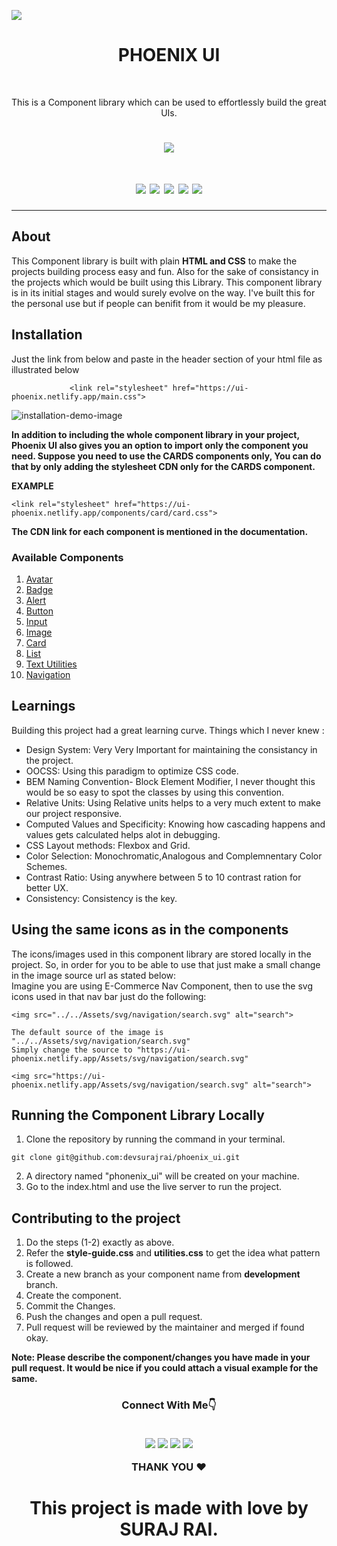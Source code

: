 
[![](https://img.shields.io/badge/PHOENIX-UI-%231DA1F2.svg?style=for-the-badge&logo=PHOENIX-UI&logoColor=white)](https://ui-phoenix.netlify.app)

<h1 align="center">PHOENIX UI</h1><br>

<p align="center">This is a Component library which can be used to effortlessly build the great UIs.<br></p>

<h1 align="center" ><img src="https://user-images.githubusercontent.com/77954411/153797027-e21095a5-c6a5-41fd-908b-7002b8328759.gif"/></h1>


<h1 align="center"><img src="https://img.shields.io/github/followers/devsurajrai?style=socialhttps://img.shields.io/github/followers/devsurajrai?style=social"> <img src="https://img.shields.io/github/issues-pr/devsurajrai/phoenix_ui">
<img src="https://img.shields.io/github/issues-pr-closed-raw/devsurajrai/phoenix_ui">
<img src="https://img.shields.io/github/last-commit/devsurajrai/phoenix_ui">
<img src="https://img.shields.io/badge/Version-V.1.0-brightgreen">
  
</h1>

<hr>

## About

This Component library is built with plain **HTML and CSS** to make the projects building process easy and fun. Also for the sake of consistancy in the projects which would be built using this Library. This component library is in its initial stages and would surely evolve on the way. I've built this for the personal use but if people can benifit from it would be my pleasure. 

## Installation
Just the link from below and paste in the header section of your html file as illustrated below
```
             <link rel="stylesheet" href="https://ui-phoenix.netlify.app/main.css">   
```
![installation-demo-image](https://user-images.githubusercontent.com/77954411/153798849-4733ffcd-1fab-4ae2-8d83-745cf7ae28bd.png)

**In addition to including the whole component library in your project, Phoenix UI also gives you an option to import only the component you need. Suppose you need to use the CARDS components only, You can do that by only adding the stylesheet CDN only for the CARDS component.**

**EXAMPLE**
```
<link rel="stylesheet" href="https://ui-phoenix.netlify.app/components/card/card.css">
```
**The CDN link for each component is mentioned in the documentation.**
### Available Components

1. [Avatar](https://ui-phoenix.netlify.app/components/docs/docs.html)
3. [Badge](https://ui-phoenix.netlify.app/components/docs/docs.html)
4. [Alert](https://ui-phoenix.netlify.app/components/docs/docs.html)
5. [Button](https://ui-phoenix.netlify.app/components/docs/docs.html)
6. [Input](https://ui-phoenix.netlify.app/components/docs/docs.html)
7. [Image](https://ui-phoenix.netlify.app/components/docs/docs.html)
8. [Card](https://ui-phoenix.netlify.app/components/docs/docs.html)
9. [List](https://ui-phoenix.netlify.app/components/docs/docs.html)
10. [Text Utilities](https://ui-phoenix.netlify.app/components/docs/docs.html)
11. [Navigation](https://ui-phoenix.netlify.app/components/docs/docs.html) 

## Learnings

Building this project had a great learning curve. Things which I never knew :
 - Design System: Very Very Important for maintaining the consistancy in the project.
 - OOCSS: Using this paradigm to optimize CSS code.
 - BEM Naming Convention- Block Element Modifier, I never thought this would be so easy to spot the classes by using this convention.
 - Relative Units: Using Relative units helps to a very much extent to make our project responsive.
 - Computed Values and Specificity: Knowing how cascading happens and values gets calculated helps alot in debugging.
 - CSS Layout methods: Flexbox and Grid.
 - Color Selection: Monochromatic,Analogous and Complemnentary Color Schemes.
 - Contrast Ratio: Using anywhere between 5 to 10 contrast ration for better UX.
 - Consistency: Consistency is the key.

## Using the same icons as in the components

The icons/images used in this component library are stored locally in the project. So, in order for you to be able to use that just make a small change in the image source url as stated below:<br>
Imagine you are using E-Commerce Nav Component, then to use the svg icons used in that nav bar just do the following:
```
<img src="../../Assets/svg/navigation/search.svg" alt="search">

The default source of the image is "../../Assets/svg/navigation/search.svg"
Simply change the source to "https://ui-phoenix.netlify.app/Assets/svg/navigation/search.svg"

<img src="https://ui-phoenix.netlify.app/Assets/svg/navigation/search.svg" alt="search">

```
## Running the Component Library Locally

1. Clone the repository by running the command in your terminal.

```
git clone git@github.com:devsurajrai/phoenix_ui.git

```
2. A directory named "phonenix_ui" will be created on your machine.
3. Go to the index.html and use the live server to run the project.

## Contributing to the project

1. Do the steps (1-2) exactly as above.
2. Refer the **style-guide.css** and **utilities.css** to get the idea what pattern is followed.
3. Create a new branch as your component name from **development** branch.
4. Create the component.
5. Commit the Changes.
6. Push the changes and open a pull request.
7. Pull request will be reviewed by the maintainer and merged if found okay.

**Note: Please describe the component/changes you have made in your pull request. It would be nice if you could attach a visual example for the same.**


<h3 align="center">Connect With Me👇</h><br><br>

[![](https://img.shields.io/badge/Instagram-E4405F?style=for-the-badge&logo=instagram&logoColor=white)](https://www.instagram.com/_surajrai_z/)
[![](https://img.shields.io/badge/LinkedIn-0077B5?style=for-the-badge&logo=linkedin&logoColor=white)](https://www.linkedin.com/in/sr3688/)
[![](https://img.shields.io/badge/Twitter-%231DA1F2.svg?style=for-the-badge&logo=Twitter&logoColor=white)](https://twitter.com/surajrai_z)
<a href="mailto:devsurajrai@gmail.com"><img src="https://img.shields.io/badge/Gmail-D14836?style=for-the-badge&logo=gmail&logoColor=white"></img></a>

THANK YOU ❤️
<h1 align="center">This project is made with love by SURAJ RAI.<h1>





